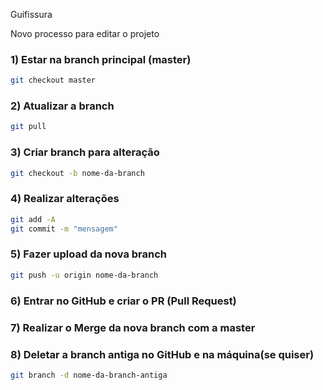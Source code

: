 Guifissura

Novo processo para editar o projeto

### 1) Estar na branch principal (master)

```bash
git checkout master
```

### 2) Atualizar a branch

```bash
git pull
```

### 3) Criar branch para alteração

```bash
git checkout -b nome-da-branch
```

### 4) Realizar alterações

```bash
git add -A
git commit -m "mensagem"
```

### 5) Fazer upload da nova branch

```bash
git push -u origin nome-da-branch
```

### 6) Entrar no GitHub e criar o PR (Pull Request)

### 7) Realizar o Merge da nova branch com a master

### 8) Deletar a branch antiga no GitHub e na máquina(se quiser)

```bash
git branch -d nome-da-branch-antiga
```
